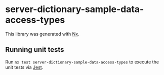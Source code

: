 # server-dictionary-sample-data-access-types

This library was generated with [Nx](https://nx.dev).

## Running unit tests

Run `nx test server-dictionary-sample-data-access-types` to execute the unit tests via [Jest](https://jestjs.io).
